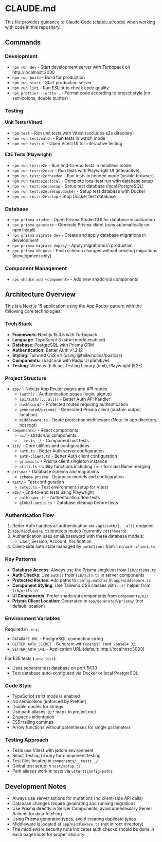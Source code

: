 # CLAUDE.md

This file provides guidance to Claude Code (claude.ai/code) when working with code in this repository.

## Commands

### Development

- `npm run dev` - Start development server with Turbopack on http://localhost:3000
- `npm run build` - Build for production
- `npm run start` - Start production server
- `npm run lint` - Run ESLint to check code quality
- `npx prettier --write .` - Format code according to project style (no semicolons, double quotes)

### Testing

#### Unit Tests (Vitest)
- `npm test` - Run unit tests with Vitest (excludes e2e directory)
- `npm run test:watch` - Run tests in watch mode
- `npm run test:ui` - Open Vitest UI for interactive testing

#### E2E Tests (Playwright)
- `npm run test:e2e` - Run end-to-end tests in headless mode
- `npm run test:e2e:ui` - Run tests with Playwright UI (interactive)
- `npm run test:e2e:headed` - Run tests in headed mode (visible browser)
- `npm run test:e2e:local` - Complete local test run with database setup
- `npm run test:e2e:setup` - Setup test database (local PostgreSQL)
- `npm run test:e2e:setup:docker` - Setup test database with Docker
- `npm run test:e2e:stop` - Stop Docker test database

### Database

- `npx prisma studio` - Open Prisma Studio GUI for database visualization
- `npx prisma generate` - Generate Prisma client (runs automatically on npm install)
- `npx prisma migrate dev` - Create and apply database migrations in development
- `npx prisma migrate deploy` - Apply migrations in production
- `npx prisma db push` - Push schema changes without creating migrations (development only)

### Component Management

- `npx shadcn add <component>` - Add new shadcn/ui components

## Architecture Overview

This is a Next.js 15 application using the App Router pattern with the following core technologies:

### Tech Stack

- **Framework**: Next.js 15.3.5 with Turbopack
- **Language**: TypeScript 5 (strict mode enabled)
- **Database**: PostgreSQL with Prisma ORM
- **Authentication**: Better Auth v1.2.12
- **Styling**: Tailwind CSS v4 (using @tailwindcss/postcss)
- **Components**: shadcn/ui with Radix UI primitives
- **Testing**: Vitest with React Testing Library (unit), Playwright (E2E)

### Project Structure

- `app/` - Next.js App Router pages and API routes
  - `(auth)/` - Authentication pages (login, signup)
  - `api/auth/[...all]/` - Better Auth API handler
  - `dashboard/` - Protected routes requiring authentication
  - `generated/prisma/` - Generated Prisma client (custom output location)
  - `middleware.ts` - Route protection middleware (Note: in app directory, not root)
- `components/` - React components
  - `ui/` - shadcn/ui components
  - `__tests__/` - Component unit tests
- `lib/` - Core utilities and configurations
  - `auth.ts` - Better Auth server configuration
  - `auth-client.ts` - Better Auth client configuration
  - `prisma.ts` - Prisma client singleton instance
  - `utils.ts` - Utility functions including `cn()` for className merging
- `prisma/` - Database schema and migrations
  - `schema.prisma` - Database models and configuration
- `test/` - Test configuration
  - `setup.ts` - Test environment setup for Vitest
- `e2e/` - End-to-end tests using Playwright
  - `auth.spec.ts` - Authentication flow tests
  - `global-setup.ts` - Database cleanup before tests

### Authentication Flow

1. Better Auth handles all authentication via `/api/auth/[...all]` endpoint
2. `app/middleware.ts` protects routes (currently `/dashboard`)
3. Authentication uses email/password with these database models:
   - User, Session, Account, Verification
4. Client-side auth state managed by `authClient` from `lib/auth-client.ts`

### Key Patterns

- **Database Access**: Always use the Prisma singleton from `lib/prisma.ts`
- **Auth Checks**: Use `auth()` from `lib/auth.ts` in server components
- **Protected Routes**: Add paths to `config.matcher` in `app/middleware.ts`
- **Component Styling**: Use Tailwind CSS classes with `cn()` helper from `lib/utils.ts`
- **UI Components**: Prefer shadcn/ui components from `components/ui/`
- **Prisma Client Location**: Generated in `app/generated/prisma/` (not default location)

### Environment Variables

Required in `.env`:

- `DATABASE_URL` - PostgreSQL connection string
- `BETTER_AUTH_SECRET` - Generate with `openssl rand -base64 32`
- `BETTER_AUTH_URL` - Application URL (default: http://localhost:3000)

For E2E tests (`.env.test`):
- Uses separate test database on port 5433
- Test database auto-configured via Docker or local PostgreSQL

### Code Style

- TypeScript strict mode is enabled
- No semicolons (enforced by Prettier)
- Double quotes for strings
- Use path aliases: `@/*` maps to project root
- 2 spaces indentation
- ES5 trailing commas
- Arrow functions without parentheses for single parameters

### Testing Approach

- Tests use Vitest with jsdom environment
- React Testing Library for component testing
- Test files located in `components/__tests__/`
- Global test setup in `test/setup.ts`
- Path aliases work in tests via `vite-tsconfig-paths`

## Development Notes

- Always use server actions for mutations (no client-side API calls)
- Database changes require generating and running migrations
- Use Prisma directly in Server Components, avoid unnecessary Server Actions for data fetching
- Using Prisma generated types, avoid creating duplicate types
- Middleware is located at `app/middleware.ts` (not in root directory)
- The middleware security note indicates auth checks should be done in each page/route for proper security
